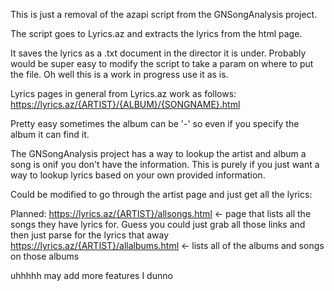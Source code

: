 This is just a removal of the azapi script from the GNSongAnalysis project.

The script goes to Lyrics.az and extracts the lyrics from the html page. 

It saves the lyrics as a .txt document in the director it is under. Probably would be super easy to modify the script to take a param
on where to put the file. Oh well this is a work in progress use it as is.

Lyrics pages in general from Lyrics.az work as follows:
https://lyrics.az/{ARTIST}/{ALBUM}/{SONGNAME}.html

Pretty easy sometimes the album can be '-' so even if you specify the album it can find it.

The GNSongAnalysis project has a way to lookup the artist and album a song is onif you don't have the information.
This is purely if you just want a way to lookup lyrics based on your own provided information. 

Could be modified to go through the artist page and just get all the lyrics:


Planned:
https://lyrics.az/{ARTIST}/allsongs.html <- page that lists all the songs they have lyrics for. Guess you could just grab all those links
and then just parse for the lyrics that away
https://lyrics.az/{ARTIST}/allalbums.html <- lists all of the albums and songs on those albums

uhhhhh may add more features I dunno
